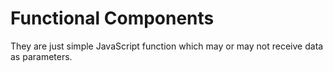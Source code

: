 # Functional Components

They are just simple JavaScript function which may or may not receive data as parameters.
